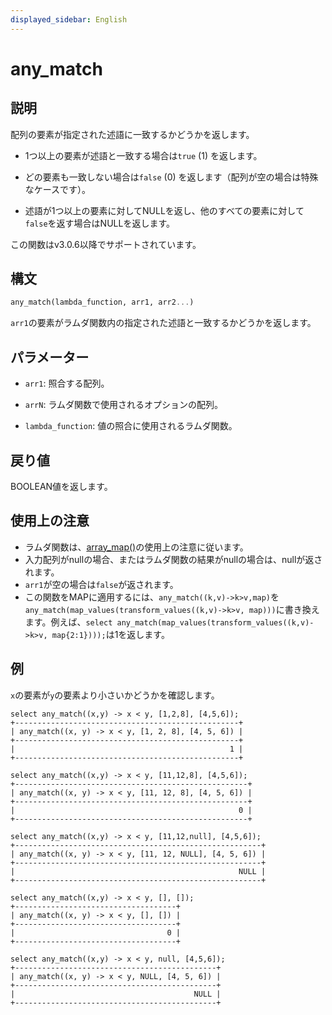 ```yaml
---
displayed_sidebar: English
---
```


# any_match

## 説明

配列の要素が指定された述語に一致するかどうかを返します。

- 1つ以上の要素が述語と一致する場合は`true` (1) を返します。

- どの要素も一致しない場合は`false` (0) を返します（配列が空の場合は特殊なケースです）。

- 述語が1つ以上の要素に対してNULLを返し、他のすべての要素に対して`false`を返す場合はNULLを返します。

この関数はv3.0.6以降でサポートされています。

## 構文

```Haskell
any_match(lambda_function, arr1, arr2...)
```

`arr1`の要素がラムダ関数内の指定された述語と一致するかどうかを返します。

## パラメーター

- `arr1`: 照合する配列。

- `arrN`: ラムダ関数で使用されるオプションの配列。

- `lambda_function`: 値の照合に使用されるラムダ関数。

## 戻り値

BOOLEAN値を返します。

## 使用上の注意

- ラムダ関数は、[array_map()](array_map.md)の使用上の注意に従います。
- 入力配列がnullの場合、またはラムダ関数の結果がnullの場合は、nullが返されます。
- `arr1`が空の場合は`false`が返されます。
- この関数をMAPに適用するには、`any_match((k,v)->k>v,map)`を`any_match(map_values(transform_values((k,v)->k>v, map)))`に書き換えます。例えば、`select any_match(map_values(transform_values((k,v)->k>v, map{2:1})));`は1を返します。

## 例

`x`の要素が`y`の要素より小さいかどうかを確認します。

```Plain
select any_match((x,y) -> x < y, [1,2,8], [4,5,6]);
+--------------------------------------------------+
| any_match((x, y) -> x < y, [1, 2, 8], [4, 5, 6]) |
+--------------------------------------------------+
|                                                1 |
+--------------------------------------------------+

select any_match((x,y) -> x < y, [11,12,8], [4,5,6]);
+----------------------------------------------------+
| any_match((x, y) -> x < y, [11, 12, 8], [4, 5, 6]) |
+----------------------------------------------------+
|                                                  0 |
+----------------------------------------------------+

select any_match((x,y) -> x < y, [11,12,null], [4,5,6]);
+-------------------------------------------------------+
| any_match((x, y) -> x < y, [11, 12, NULL], [4, 5, 6]) |
+-------------------------------------------------------+
|                                                  NULL |
+-------------------------------------------------------+

select any_match((x,y) -> x < y, [], []);
+------------------------------------+
| any_match((x, y) -> x < y, [], []) |
+------------------------------------+
|                                  0 |
+------------------------------------+

select any_match((x,y) -> x < y, null, [4,5,6]);
+---------------------------------------------+
| any_match((x, y) -> x < y, NULL, [4, 5, 6]) |
+---------------------------------------------+
|                                        NULL |
+---------------------------------------------+
```
